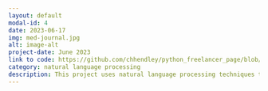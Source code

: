 ```yaml
---
layout: default
modal-id: 4
date: 2023-06-17
img: med-journal.jpg
alt: image-alt
project-date: June 2023
link to code: https://github.com/chhendley/python_freelancer_page/blob/master/_posts/2023-06-18-med-journal-classifier.markdown
category: natural language processing
description: This project uses natural language processing techniques to classify journal abstract into 5 different categories with approximately 60% accuracy. It includes a link to the original Kaggle dataset used in this project.
---
```

